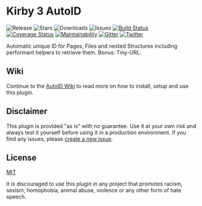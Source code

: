 # Kirby 3 AutoID

![Release](https://flat.badgen.net/packagist/v/bnomei/kirby3-autoid?color=ae81ff)
![Stars](https://flat.badgen.net/packagist/ghs/bnomei/kirby3-autoid?color=272822)
![Downloads](https://flat.badgen.net/packagist/dt/bnomei/kirby3-autoid?color=272822)
![Issues](https://flat.badgen.net/packagist/ghi/bnomei/kirby3-autoid?color=e6db74)
[![Build Status](https://flat.badgen.net/travis/bnomei/kirby3-autoid)](https://travis-ci.com/bnomei/kirby3-autoid)
[![Coverage Status](https://flat.badgen.net/coveralls/c/github/bnomei/kirby3-autoid)](https://coveralls.io/github/bnomei/kirby3-autoid) 
[![Maintainability](https://flat.badgen.net/codeclimate/maintainability/bnomei/kirby3-autoid)](https://codeclimate.com/github/bnomei/kirby3-autoid) 
[![Gitter](https://flat.badgen.net/badge/gitter/chat?color=982ab3)](https://gitter.im/bnomei-kirby-3-plugins/community) 
[![Twitter](https://flat.badgen.net/badge/twitter/bnomei?color=66d9ef)](https://twitter.com/bnomei)


Automatic unique ID for Pages, Files and nested Structures including performant helpers to retrieve them. Bonus: Tiny-URL.

## Wiki

Continue to the [AutoID Wiki](https://github.com/bnomei/kirby3-autoid/wiki) to read more on how to install, setup and use this plugin.

## Disclaimer

This plugin is provided "as is" with no guarantee. Use it at your own risk and always test it yourself before using it in a production environment. If you find any issues, please [create a new issue](https://github.com/bnomei/kirby3-autoid/issues/new).

## License

[MIT](https://opensource.org/licenses/MIT)

It is discouraged to use this plugin in any project that promotes racism, sexism, homophobia, animal abuse, violence or any other form of hate speech.
